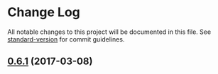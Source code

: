 # Change Log

All notable changes to this project will be documented in this file. See [standard-version](https://github.com/conventional-changelog/standard-version) for commit guidelines.

<a name="0.6.1"></a>
## [0.6.1](https://github.com/remedyhealth/react-device/compare/v0.6.0...v0.6.1) (2017-03-08)
